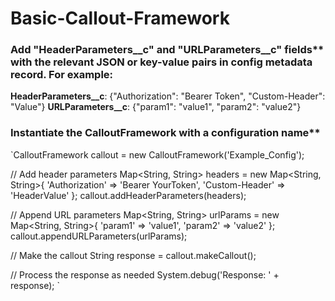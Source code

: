 # Basic-Callout-Framework

### Add "HeaderParameters__c" and "URLParameters__c" fields** with the relevant JSON or key-value pairs in config metadata record. For example:

**HeaderParameters__c**: {"Authorization": "Bearer Token", "Custom-Header": "Value"}
**URLParameters__c**: {"param1": "value1", "param2": "value2"}


### Instantiate the CalloutFramework with a configuration name**
`CalloutFramework callout = new CalloutFramework('Example_Config');

// Add header parameters
Map<String, String> headers = new Map<String, String>{
    'Authorization' => 'Bearer YourToken',
    'Custom-Header' => 'HeaderValue'
};
callout.addHeaderParameters(headers);

// Append URL parameters
Map<String, String> urlParams = new Map<String, String>{
    'param1' => 'value1',
    'param2' => 'value2'
};
callout.appendURLParameters(urlParams);

// Make the callout
String response = callout.makeCallout();

// Process the response as needed
System.debug('Response: ' + response);
`
